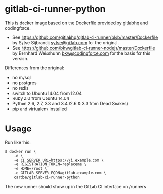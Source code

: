 # gitlab-ci-runner-python

This is docker image based on the Dockerfile provided by gitlabhq and codingforce.
- See https://github.com/gitlabhq/gitlab-ci-runner/blob/master/Dockerfile by Sytse Sijbrandij <sytse@gitlab.com> for the original.
- See https://github.com/bkw/gitlab-ci-runner-nodejs/master/Dockerfile by Bernhard Weisshuhn <bkw@codingforce.com> for the basis for this version.

Differences from the original:

- no mysql
- no postgres
- no redis
- switch to Ubuntu 14.04 from 12.04
- Ruby 2.0 from Ubuntu 14.04
- Python 2.6, 2.7, 3.3 and 3.4 (2.6 & 3.3 from Dead Snakes)
- pip and virtualenv installed

# Usage
Run like this:

	$ docker run \
		-d \
		-e CI_SERVER_URL=https://ci.example.com \
		-e REGISTRATION_TOKEN=replaceme \
		-e HOME=/root \
		-e GITLAB_SERVER_FQDN=gitlab.example.com \
		cardoe/gitlab-ci-runner-python

The new runner should show up in the GitLab CI interface on /runners
